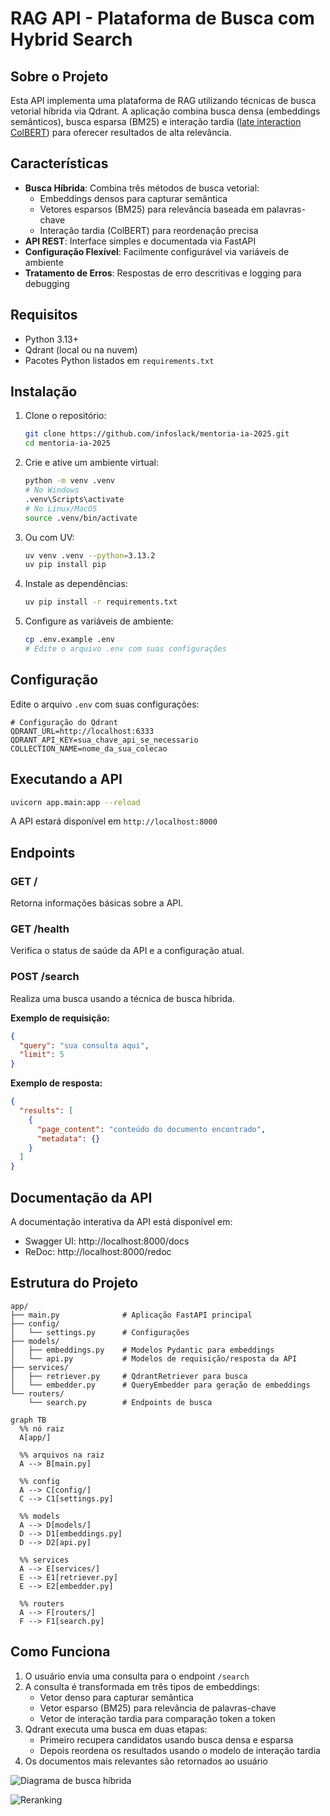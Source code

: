 # RAG API - Plataforma de Busca com Hybrid Search

## Sobre o Projeto

Esta API implementa uma plataforma de RAG utilizando técnicas de busca vetorial híbrida via Qdrant. A aplicação combina busca densa (embeddings semânticos), busca esparsa (BM25) e interação tardia ([late interaction ColBERT](https://jina.ai/news/what-is-colbert-and-late-interaction-and-why-they-matter-in-search/)) para oferecer resultados de alta relevância.

## Características

- **Busca Híbrida**: Combina três métodos de busca vetorial:
  - Embeddings densos para capturar semântica
  - Vetores esparsos (BM25) para relevância baseada em palavras-chave
  - Interação tardia (ColBERT) para reordenação precisa
- **API REST**: Interface simples e documentada via FastAPI
- **Configuração Flexível**: Facilmente configurável via variáveis de ambiente
- **Tratamento de Erros**: Respostas de erro descritivas e logging para debugging

## Requisitos

- Python 3.13+
- Qdrant (local ou na nuvem)
- Pacotes Python listados em `requirements.txt`

## Instalação

1. Clone o repositório:
   ```bash
   git clone https://github.com/infoslack/mentoria-ia-2025.git
   cd mentoria-ia-2025
   ```

2. Crie e ative um ambiente virtual:
   ```bash
   python -m venv .venv
   # No Windows
   .venv\Scripts\activate
   # No Linux/MacOS
   source .venv/bin/activate
   ```
3. Ou com UV:
    ```bash
    uv venv .venv --python=3.13.2
    uv pip install pip
    ```

4. Instale as dependências:
   ```bash
   uv pip install -r requirements.txt
   ```

5. Configure as variáveis de ambiente:
   ```bash
   cp .env.example .env
   # Edite o arquivo .env com suas configurações
   ```

## Configuração

Edite o arquivo `.env` com suas configurações:

```
# Configuração do Qdrant
QDRANT_URL=http://localhost:6333
QDRANT_API_KEY=sua_chave_api_se_necessario
COLLECTION_NAME=nome_da_sua_colecao
```

## Executando a API

```bash
uvicorn app.main:app --reload
```

A API estará disponível em `http://localhost:8000`

## Endpoints

### GET /

Retorna informações básicas sobre a API.

### GET /health

Verifica o status de saúde da API e a configuração atual.

### POST /search

Realiza uma busca usando a técnica de busca híbrida.

**Exemplo de requisição:**

```json
{
  "query": "sua consulta aqui",
  "limit": 5
}
```

**Exemplo de resposta:**

```json
{
  "results": [
    {
      "page_content": "conteúdo do documento encontrado",
      "metadata": {}
    }
  ]
}
```

## Documentação da API

A documentação interativa da API está disponível em:

- Swagger UI: http://localhost:8000/docs
- ReDoc: http://localhost:8000/redoc

## Estrutura do Projeto

```
app/
├── main.py              # Aplicação FastAPI principal
├── config/
│   └── settings.py      # Configurações
├── models/
│   ├── embeddings.py    # Modelos Pydantic para embeddings
│   └── api.py           # Modelos de requisição/resposta da API
├── services/
│   ├── retriever.py     # QdrantRetriever para busca
│   └── embedder.py      # QueryEmbedder para geração de embeddings
└── routers/
    └── search.py        # Endpoints de busca
```

```mermaid
graph TB
  %% nó raiz
  A[app/] 

  %% arquivos na raiz
  A --> B[main.py]

  %% config
  A --> C[config/]
  C --> C1[settings.py]

  %% models
  A --> D[models/]
  D --> D1[embeddings.py]
  D --> D2[api.py]

  %% services
  A --> E[services/]
  E --> E1[retriever.py]
  E --> E2[embedder.py]

  %% routers
  A --> F[routers/]
  F --> F1[search.py]
```

## Como Funciona

1. O usuário envia uma consulta para o endpoint `/search`
2. A consulta é transformada em três tipos de embeddings:
   - Vetor denso para capturar semântica
   - Vetor esparso (BM25) para relevância de palavras-chave
   - Vetor de interação tardia para comparação token a token
3. Qdrant executa uma busca em duas etapas:
   - Primeiro recupera candidatos usando busca densa e esparsa
   - Depois reordena os resultados usando o modelo de interação tardia
4. Os documentos mais relevantes são retornados ao usuário

![Diagrama de busca híbrida](https://raw.githubusercontent.com/infoslack/mentoria-ia-2025/main/assets/hybrid-search.svg?sanitize=true)

![Reranking](https://raw.githubusercontent.com/infoslack/mentoria-ia-2025/main/assets/reranking.svg?sanitize=true)